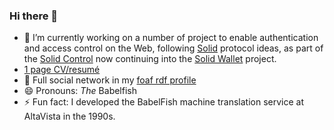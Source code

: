 ### Hi there 👋


<!--
**bblfish/bblfish** is a ✨ _special_ ✨ repository because its `README.md` (this file) appears on your GitHub profile.
- 🌱 I’m currently learning ..
- 👯 I’m looking to collaborate on ...
- 🤔 I’m looking for help with ...
- 💬 Ask me about ...
-->

- 🔭 I’m currently working on a number of project to enable authentication and access control on the Web, following [Solid](https://github.com/solid/) protocol ideas, as part of the [Solid Control](https://github.com/co-operating-systems/solid-control) now continuing into the [Solid Wallet](https://nlnet.nl/project/SolidWallet/index.html) project.
- [1 page CV/resumé](https://bblfish.net/cv.pdf)
- 👯 Full social network in my [foaf rdf profile](https://bblfish.net/people/henry/card#)
- 😄 Pronouns: *The* Babelfish
- ⚡ Fun fact: I developed the BabelFish machine translation service at AltaVista in the 1990s.
